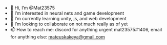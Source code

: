 - 👋 Hi, I’m @Mat23575
- 👀 I’m interested in neural nets and game development
- 🌱 I’m currently learning unity, js, and web development
- 💞️ I’m looking to collaborate on not much really as of yet
- 📫 How to reach me: discord for anything urgent mat23575#1406, email for anything else: mateuskakeya@gmail.com

